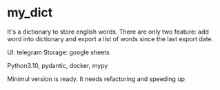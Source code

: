 # my_dict
It's a dictionary to store english words. There are only two feature: add word into dictionary and export a list of words since the last export date.

UI: telegram
Storage: google sheets

Python3.10, pydantic, docker, mypy

Minimul version is ready. It needs refactoring and speeding up
